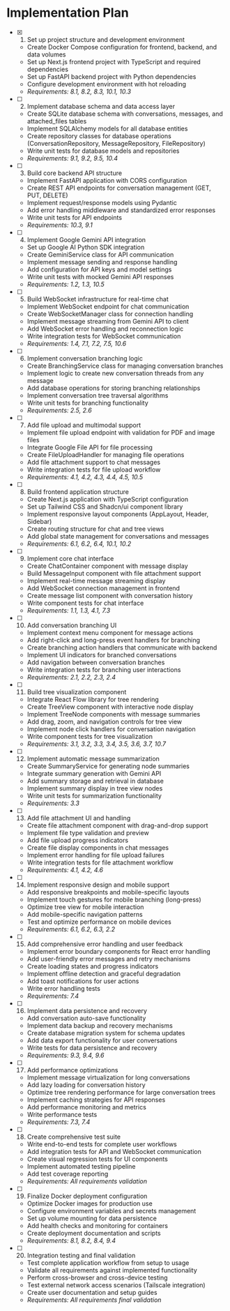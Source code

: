# Implementation Plan

- [x] 1. Set up project structure and development environment
  - Create Docker Compose configuration for frontend, backend, and data volumes
  - Set up Next.js frontend project with TypeScript and required dependencies
  - Set up FastAPI backend project with Python dependencies
  - Configure development environment with hot reloading
  - _Requirements: 8.1, 8.2, 8.3, 10.1, 10.3_

- [ ] 2. Implement database schema and data access layer
  - Create SQLite database schema with conversations, messages, and attached_files tables
  - Implement SQLAlchemy models for all database entities
  - Create repository classes for database operations (ConversationRepository, MessageRepository, FileRepository)
  - Write unit tests for database models and repositories
  - _Requirements: 9.1, 9.2, 9.5, 10.4_

- [ ] 3. Build core backend API structure
  - Implement FastAPI application with CORS configuration
  - Create REST API endpoints for conversation management (GET, PUT, DELETE)
  - Implement request/response models using Pydantic
  - Add error handling middleware and standardized error responses
  - Write unit tests for API endpoints
  - _Requirements: 10.3, 9.1_

- [ ] 4. Implement Google Gemini API integration
  - Set up Google AI Python SDK integration
  - Create GeminiService class for API communication
  - Implement message sending and response handling
  - Add configuration for API keys and model settings
  - Write unit tests with mocked Gemini API responses
  - _Requirements: 1.2, 1.3, 10.5_

- [ ] 5. Build WebSocket infrastructure for real-time chat
  - Implement WebSocket endpoint for chat communication
  - Create WebSocketManager class for connection handling
  - Implement message streaming from Gemini API to client
  - Add WebSocket error handling and reconnection logic
  - Write integration tests for WebSocket communication
  - _Requirements: 1.4, 7.1, 7.2, 7.5, 10.6_

- [ ] 6. Implement conversation branching logic
  - Create BranchingService class for managing conversation branches
  - Implement logic to create new conversation threads from any message
  - Add database operations for storing branching relationships
  - Implement conversation tree traversal algorithms
  - Write unit tests for branching functionality
  - _Requirements: 2.5, 2.6_

- [ ] 7. Add file upload and multimodal support
  - Implement file upload endpoint with validation for PDF and image files
  - Integrate Google File API for file processing
  - Create FileUploadHandler for managing file operations
  - Add file attachment support to chat messages
  - Write integration tests for file upload workflow
  - _Requirements: 4.1, 4.2, 4.3, 4.4, 4.5, 10.5_

- [ ] 8. Build frontend application structure
  - Create Next.js application with TypeScript configuration
  - Set up Tailwind CSS and Shadcn/ui component library
  - Implement responsive layout components (AppLayout, Header, Sidebar)
  - Create routing structure for chat and tree views
  - Add global state management for conversations and messages
  - _Requirements: 6.1, 6.2, 6.4, 10.1, 10.2_

- [ ] 9. Implement core chat interface
  - Create ChatContainer component with message display
  - Build MessageInput component with file attachment support
  - Implement real-time message streaming display
  - Add WebSocket connection management in frontend
  - Create message list component with conversation history
  - Write component tests for chat interface
  - _Requirements: 1.1, 1.3, 4.1, 7.3_

- [ ] 10. Add conversation branching UI
  - Implement context menu component for message actions
  - Add right-click and long-press event handlers for branching
  - Create branching action handlers that communicate with backend
  - Implement UI indicators for branched conversations
  - Add navigation between conversation branches
  - Write integration tests for branching user interactions
  - _Requirements: 2.1, 2.2, 2.3, 2.4_

- [ ] 11. Build tree visualization component
  - Integrate React Flow library for tree rendering
  - Create TreeView component with interactive node display
  - Implement TreeNode components with message summaries
  - Add drag, zoom, and navigation controls for tree view
  - Implement node click handlers for conversation navigation
  - Write component tests for tree visualization
  - _Requirements: 3.1, 3.2, 3.3, 3.4, 3.5, 3.6, 3.7, 10.7_

- [ ] 12. Implement automatic message summarization
  - Create SummaryService for generating node summaries
  - Integrate summary generation with Gemini API
  - Add summary storage and retrieval in database
  - Implement summary display in tree view nodes
  - Write unit tests for summarization functionality
  - _Requirements: 3.3_

- [ ] 13. Add file attachment UI and handling
  - Create file attachment component with drag-and-drop support
  - Implement file type validation and preview
  - Add file upload progress indicators
  - Create file display components in chat messages
  - Implement error handling for file upload failures
  - Write integration tests for file attachment workflow
  - _Requirements: 4.1, 4.2, 4.6_

- [ ] 14. Implement responsive design and mobile support
  - Add responsive breakpoints and mobile-specific layouts
  - Implement touch gestures for mobile branching (long-press)
  - Optimize tree view for mobile interaction
  - Add mobile-specific navigation patterns
  - Test and optimize performance on mobile devices
  - _Requirements: 6.1, 6.2, 6.3, 2.2_

- [ ] 15. Add comprehensive error handling and user feedback
  - Implement error boundary components for React error handling
  - Add user-friendly error messages and retry mechanisms
  - Create loading states and progress indicators
  - Implement offline detection and graceful degradation
  - Add toast notifications for user actions
  - Write error handling tests
  - _Requirements: 7.4_

- [ ] 16. Implement data persistence and recovery
  - Add conversation auto-save functionality
  - Implement data backup and recovery mechanisms
  - Create database migration system for schema updates
  - Add data export functionality for user conversations
  - Write tests for data persistence and recovery
  - _Requirements: 9.3, 9.4, 9.6_

- [ ] 17. Add performance optimizations
  - Implement message virtualization for long conversations
  - Add lazy loading for conversation history
  - Optimize tree rendering performance for large conversation trees
  - Implement caching strategies for API responses
  - Add performance monitoring and metrics
  - Write performance tests
  - _Requirements: 7.3, 7.4_

- [ ] 18. Create comprehensive test suite
  - Write end-to-end tests for complete user workflows
  - Add integration tests for API and WebSocket communication
  - Create visual regression tests for UI components
  - Implement automated testing pipeline
  - Add test coverage reporting
  - _Requirements: All requirements validation_

- [ ] 19. Finalize Docker deployment configuration
  - Optimize Docker images for production use
  - Configure environment variables and secrets management
  - Set up volume mounting for data persistence
  - Add health checks and monitoring for containers
  - Create deployment documentation and scripts
  - _Requirements: 8.1, 8.2, 8.4, 9.4_

- [ ] 20. Integration testing and final validation
  - Test complete application workflow from setup to usage
  - Validate all requirements against implemented functionality
  - Perform cross-browser and cross-device testing
  - Test external network access scenarios (Tailscale integration)
  - Create user documentation and setup guides
  - _Requirements: All requirements final validation_